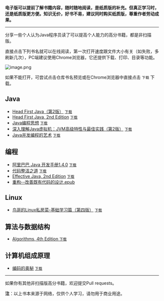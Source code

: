 **电子版可以提前了解书籍内容，随时随地阅读，是纸质版的补充。但真正学习时，还是纸质版更方便。知识无价，好书不易，建议同时购买纸质版，尊重作者劳动成果。**

---
分享一些个人认为Java程序员读了可以提高个人能力的高分书籍，都是非扫描版。

直接点击下列书名就可以在线阅读，第一次打开速度跟文件大小有关（如失败，多刷新几次），PC端建议使用Chrome浏览器，它还提供下载、打印、目录等功能。

![image.png](https://upload-images.jianshu.io/upload_images/5863464-b350642436144387.png?imageMogr2/auto-orient/strip%7CimageView2/2/w/1240)

如果不能打开，可尝试点击仓库书名预览或在Chrome浏览器中直接点击 `下载` 下载。

## Java
* [Head First Java（第2版）](https://depp.wang/Java-Books/Head%20First%20Java（第2版）.pdf)  [`下载`](https://raw.githubusercontent.com/deppwang/Java-Books/master/Head%20First%20Java（第2版）.pdf) 
* [Head First Java, 2nd Edition](https://depp.wang/Java-Books/Head%20First%20Java,%202nd%20Edition.pdf) [`下载`](https://raw.githubusercontent.com/deppwang/Java-Books/master/Head%20First%20Java,%202nd%20Edition.pdf)
* [Java编程思想](https://depp.wang/Java-Books/Java编程思想.pdf) [`下载`](https://raw.githubusercontent.com/deppwang/Java-Books/master/Java编程思想.pdf)
* [深入理解Java虚拟机：JVM高级特性与最佳实践（第2版）](https://depp.wang/Java-Books/深入理解Java虚拟机：JVM高级特性与最佳实践（第2版）.pdf) [`下载`](https://raw.githubusercontent.com/deppwang/Java-Books/master/深入理解Java虚拟机：JVM高级特性与最佳实践（第2版）.pdf)
* [Java并发编程的艺术](https://depp.wang/Java-Books/Java并发编程的艺术.pdf) [`下载`](https://raw.githubusercontent.com/deppwang/Java-Books/master/Java并发编程的艺术.pdf) 

## 编程
* [阿里巴巴 Java 开发手册1.4.0](https://depp.wang/Java-Books/阿里巴巴%20Java%20开发手册1.4.0.pdf)  [`下载`](https://raw.githubusercontent.com/deppwang/Java-Books/master/阿里巴巴%20Java%20开发手册1.4.0.pdf) 
* [代码整洁之道](https://depp.wang/Java-Books/代码整洁之道.pdf) [`下载`](https://raw.githubusercontent.com/deppwang/Java-Books/master/代码整洁之道.pdf)
* [Effective Java, 2nd Edition](https://depp.wang/Java-Books/Effective%20Java,%202nd%20Edition.pdf) [`下载`](https://raw.githubusercontent.com/deppwang/Java-Books/master/Effective%20Java,%202nd%20Edition.pdf) 
* [重构--改善既有代码的设计.epub](https://depp.wang/Java-Books/重构--改善既有代码的设计.epub)

## Linux
* [鸟哥的Linux私房菜-基础学习篇（第四版）](https://depp.wang/Java-Books/鸟哥的Linux私房菜-基础学习篇（第四版）.pdf) [`下载`](https://raw.githubusercontent.com/deppwang/Java-Books/master/鸟哥的Linux私房菜-基础学习篇（第四版）.pdf) 

## 算法与数据结构
* [Algorithms, 4th Edition ](https://depp.wang/Java-Books/Algorithms%2C%204th%20Edition.pdf) [`下载`](https://raw.githubusercontent.com/deppwang/Java-Books/master/Algorithms%2C%204th%20Edition.pdf) 
<!--![[Algorithms, 4th Edition ](https://depp.wang/Java-Books/Algorithms%2C%204th%20Edition.pdf)](https://upload-images.jianshu.io/upload_images/5863464-c9f91094458414c8.png?imageMogr2/auto-orient/strip%7CimageView2/2/w/1240)-->
## 计算机组成原理
* [编码的奥秘](https://depp.wang/Java-Books/编码的奥秘.pdf) [`下载`](https://raw.githubusercontent.com/deppwang/Java-Books/master/编码的奥秘.pdf) 
---



如果你有其他非扫描版高分书籍，欢迎提交Pull requests。

**注**：以上书本来源于网络，仅供个人学习，请勿用于商业用途。
